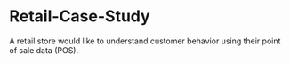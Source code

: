 # Retail-Case-Study
A retail store would like to understand customer behavior using their point of sale data (POS).
